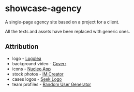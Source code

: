 # showcase-agency

A single-page agency site based on a project for a client.

All the texts and assets have been replaced with generic ones.



## Attribution

- logo - [Logolea](https://creativemarket.com/wind007/8116-Web-2.0-Logo-Bundle-Vol.-01)
- background video - [Coverr](http://coverr.co/)
- icons - [Nucleo App](http://nucleoapp.com/app/)
- stock photos - [IM Creator](http://www.imcreator.com/free)
- cases logos - [Seek Logo](http://seeklogo.com/)
- team profiles - [Random User Generator](https://randomuser.me/)


